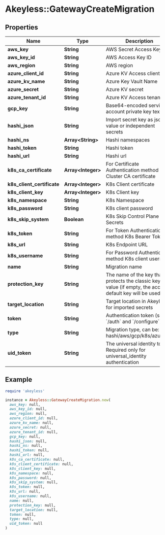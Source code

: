 # Akeyless::GatewayCreateMigration

## Properties

| Name | Type | Description | Notes |
| ---- | ---- | ----------- | ----- |
| **aws_key** | **String** | AWS Secret Access Key | [optional] |
| **aws_key_id** | **String** | AWS Access Key ID | [optional] |
| **aws_region** | **String** | AWS region | [optional] |
| **azure_client_id** | **String** | Azure KV Access client ID | [optional] |
| **azure_kv_name** | **String** | Azure Key Vault Name | [optional] |
| **azure_secret** | **String** | Azure KV secret | [optional] |
| **azure_tenant_id** | **String** | Azure KV Access tenant ID | [optional] |
| **gcp_key** | **String** | Base64-encoded service account private key text | [optional] |
| **hashi_json** | **String** | Import secret key as json value or independent secrets | [optional] |
| **hashi_ns** | **Array&lt;String&gt;** | Hashi namespaces | [optional] |
| **hashi_token** | **String** | Hashi token | [optional] |
| **hashi_url** | **String** | Hashi url | [optional] |
| **k8s_ca_certificate** | **Array&lt;Integer&gt;** | For Certificate Authentication method K8s Cluster CA certificate | [optional] |
| **k8s_client_certificate** | **Array&lt;Integer&gt;** | K8s Client certificate | [optional] |
| **k8s_client_key** | **Array&lt;Integer&gt;** | K8s Client key | [optional] |
| **k8s_namespace** | **String** | K8s Namespace | [optional] |
| **k8s_password** | **String** | K8s client password | [optional] |
| **k8s_skip_system** | **Boolean** | K8s Skip Control Plane Secrets | [optional] |
| **k8s_token** | **String** | For Token Authentication method K8s Bearer Token | [optional] |
| **k8s_url** | **String** | K8s Endpoint URL | [optional] |
| **k8s_username** | **String** | For Password Authentication method K8s client username | [optional] |
| **name** | **String** | Migration name |  |
| **protection_key** | **String** | The name of the key that protects the classic key value (if empty, the account default key will be used) | [optional] |
| **target_location** | **String** | Target location in Akeyless for imported secrets | [optional] |
| **token** | **String** | Authentication token (see &#x60;/auth&#x60; and &#x60;/configure&#x60;) | [optional] |
| **type** | **String** | Migration type, can be: hashi/aws/gcp/k8s/azure_kv | [optional] |
| **uid_token** | **String** | The universal identity token, Required only for universal_identity authentication | [optional] |

## Example

```ruby
require 'akeyless'

instance = Akeyless::GatewayCreateMigration.new(
  aws_key: null,
  aws_key_id: null,
  aws_region: null,
  azure_client_id: null,
  azure_kv_name: null,
  azure_secret: null,
  azure_tenant_id: null,
  gcp_key: null,
  hashi_json: null,
  hashi_ns: null,
  hashi_token: null,
  hashi_url: null,
  k8s_ca_certificate: null,
  k8s_client_certificate: null,
  k8s_client_key: null,
  k8s_namespace: null,
  k8s_password: null,
  k8s_skip_system: null,
  k8s_token: null,
  k8s_url: null,
  k8s_username: null,
  name: null,
  protection_key: null,
  target_location: null,
  token: null,
  type: null,
  uid_token: null
)
```


